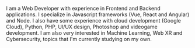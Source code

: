 
I am a Web Developer with experience in Frontend and Backend applications. I specialize in Javascript frameworks (Vue, React and Angular) and Node. I also have some experience with cloud development (Google Cloud), Python, PHP, UI/UX design, Photoshop and videogame development. I am also very interested in Machine Learning, Web XR and Cybersecurity, topics that I'm currently studying on my own. 
<!--
**alhuissi/alhuissi** is a ✨ _special_ ✨ repository because its `README.md` (this file) appears on your GitHub profile.

Here are some ideas to get you started:

- 🔭 I’m currently working on ...
- 🌱 I’m currently learning ...
- 👯 I’m looking to collaborate on ...
- 🤔 I’m looking for help with ...
- 💬 Ask me about ...
- 📫 How to reach me: ...
- 😄 Pronouns: ...
- ⚡ Fun fact: ...
-->
